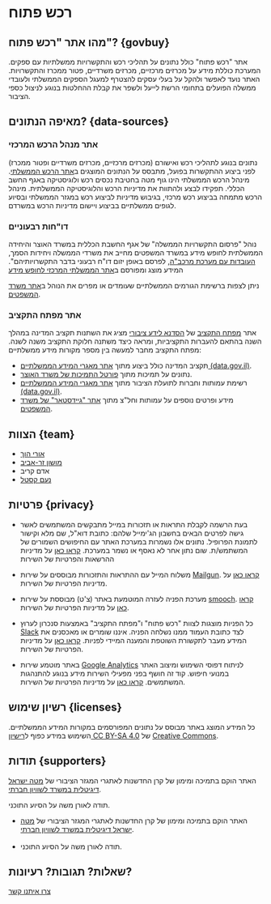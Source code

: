# רכש פתוח
## מהו אתר "רכש פתוח"? {govbuy}
אתר "רכש פתוח" כולל נתונים על תהליכי רכש והתקשרויות ממשלתיות עם ספקים. המערכת כוללת מידע על מכרזים מרכזיים, מכרזים משרדיים, פטור ממכרז והתקשרויות. האתר נועד לאפשר ולהקל על בעלי עסקים להצטרף למעגל הספקים הממשלתי ולעובדי ממשלה הפועלים בתחומי הרשת לייעל ולשפר את קבלת ההחלטות בנוגע לניצול כספי הציבור.

## מאיפה הנתונים? {data-sources}
### אתר מנהל הרכש המרכזי

נתונים בנוגע לתהליכי רכש ואישורם (מכרזים מרכזיים, מכרזים משרדיים ופטור ממכרז) לפני ביצוע ההתקשרות בפועל, מתבסס על הנתונים המוצגים ב[אתר הרכש הממשלתי](https://www.mr.gov.il/About/Pages/default.aspx). מינהל הרכש הממשלתי הינו גוף מטה בחטיבת נכסים רכש ולוגיסטיקה באגף החשב הכללי. תפקידו לבצע ולהתוות את מדיניות הרכש והלוגיסטיקה הממשלתית. מינהל הרכש מתמחה בביצוע רכש מרכזי, בגיבוש מדיניות לביצוע רכש במגזר הממשלתי ובסיוע לגופים ממשלתיים בביצוע ויישום מדיניות הרכש במשרדם.

### דו"חות רבעוניים
נוהל "פרסום התקשרויות הממשלה" של אגף החשבת הכללית במשרד האוצר והיחידה הממשלתית לחופש מידע במשרד המשפטים מחייב את משרדי הממשלה ויחידות הסמך, [העובדות עם מערכת מרכב"ה](https://mof.gov.il/AG/AccountingReports/chariot), לפרסם באופן יזום דו"ח רבעוני בדבר התקשרויותיהם".
המידע מוצג ומפורסם ב[אתר הממשלתי המרכזי לחופש מידע](https://foi.gov.il/he/search/site/?f%5b0%5d=im_field_mmdtypes:368)


ניתן לצפות ברשימת הגורמים הממשלתיים שעומדים או מפרים את הנוהל ב[אתר משרד המשפטים](http://www.justice.gov.il/Units/YechidatChofeshHameyda/PeilotHayehida/DohotHayhida/ReportsPro/Pages/hitkashrout2016.aspx).

### אתר מפתח התקציב
אתר [מפתח התקציב](https://next.obudget.org/) של [הסדנא לידע ציבורי](https://hasadna.org.il)
מציג את השתנות תקציב המדינה במהלך השנה בהתאם להעברות התקציביות, ומראה כיצד משתנה חלוקת התקציב משנה לשנה. מפתח התקציב מחבר למעשה בין מספר מקורות מידע ממשלתיים:
- תקציב המדינה כולל ביצוע מתוך [אתר מאגרי המידע הממשלתיים (data.gov.il)](http://data.gov.il).
- נתונים על תמיכות מתוך [פורטל התמיכות של משרד האוצר](https://mof.gov.il/AG/AccountingReports/chariot/Pages/SupportPortal.aspx).
- רשימת עמותות וחברות לתועלת הציבור מתוך [אתר מאגרי המידע הממשלתיים (data.gov.il)](data.gov.il).
- מידע ופרטים נוספים על עמותות וחל"צ מתוך [אתר "גיידסטאר" של משרד המשפטים](https://www.guidestar.org.il/).

## הצוות {team}
- [אורי הוך](https://github.com/OriHoch)
- [מושון זר-אביב](https://shual.com/)
- אדם קריב
- [נעם קסטל](https://thepitz.io)

## פרטיות {privacy}
* בעת הרשמה לקבלת התראות או תזכורות במייל מתבקשים המשתמשים לאשר גישה לפרטים הבאים בחשבון הג'ימייל שלהם: כתובת דוא"ל, שם מלא וקישור לתמונת הפרופיל. נתונים אלו נשמרות במערכת האתר עם החיפושים השמורים של המשתמש/ת. שום נתון אחר לא נאסף או נשמר במערכת. [קראו כאן](https://support.google.com/accounts/answer/3466521?hl=iw) על מדיניות ההרשאות והפרטיות של השירות

* משלוח המייל עם ההתראות והתזכורות מבוססים על שירות [Mailgun](https://www.mailgun.com). [קראו כאן](https://www.mailgun.com/privacy-policy) על מדיניות הפרטיות של השירות.

* מערכת הפניה לעזרה המוטמעת באתר (צ'ט) מבוססת על שירות [smooch](https://smooch.io/). [קראו כאן](https://smooch.io/privacy/) על מדיניות הפרטיות של השירות.

* כל הפניות מוצגות לצוות "רכש פתוח" ו"מפתח התקציב" באמצעות סנכרון לערוץ [Slack](https://slack.com/) לצד כתובת העמוד ממנו נשלחה הפניה. איננו שומרים או מאכסנים את המידע מעבר לתקשורת השוטפת והמענה המיידי לפניות. [קראו כאן](https://slack.com/privacy-policy) על מדיניות הפרטיות של השירות.

* באתר מוטמע שירות [Google Analytics](https://marketingplatform.google.com/about/analytics/) לניתוח דפוסי השימוש ומיצוב האתר במנועי חיפוש. קוד זה חושף בפני מפעילי השירות מידע בנוגע להתנהגות המשתמשים. [קראו כאן](https://support.google.com/analytics/answer/6004245?hl=he) על מדיניות הפרטיות של השירות.

## רשיון שימוש {licenses}
כל המידע המוצג באתר מבוסס על נתונים המפורסמים במקורות המידע הממשלתיים. השימוש במידע כפוף ל[רישיון CC BY-SA 4.0](https://creativecommons.org/licenses/by-sa/4.0/) של [Creative Commons](https://creativecommons.org/).

## תודות {supporters}
האתר הוקם בתמיכה ומימון של קרן החדשנות לאתגרי המגזר הציבורי של [מטה ישראל דיגיטלית במשרד לשוויון חברתי](https://www.gov.il/he/Departments/digital_israel).

תודה לאורן משה על הסיוע התוכני.

* האתר הוקם בתמיכה ומימון של קרן החדשנות לאתגרי המגזר הציבורי של [מטה ישראל דיגיטלית במשרד לשוויון חברתי](https://www.gov.il/he/Departments/digital_israel).
<br><br>
* תודה לאורן משה על הסיוע התוכני.


## שאלות? תגובות? רעיונות?
[צרו איתנו קשר](http://www.hasadna.org.il/%d7%a6%d7%95%d7%a8-%d7%a7%d7%a9%d7%a8/)
